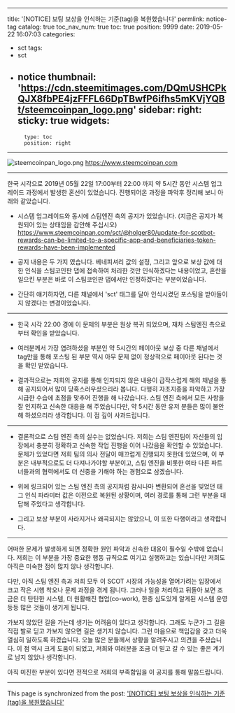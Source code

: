 
---
title: '[NOTICE] 보팅 보상을 인식하는 기준(tag)을 복원했습니다'
permlink: notice-tag
catalog: true
toc_nav_num: true
toc: true
position: 9999
date: 2019-05-22 16:07:03
categories:
- sct
tags:
- sct
- notice
thumbnail: 'https://cdn.steemitimages.com/DQmUSHCPkQJX8fbPE4jzFFFL66DpTBwfP6ifhs5mKVjYQBt/steemcoinpan_logo.png'
sidebar:
    right:
        sticky: true
widgets:
    -
        type: toc
        position: right
---


![steemcoinpan_logo.png](https://cdn.steemitimages.com/DQmUSHCPkQJX8fbPE4jzFFFL66DpTBwfP6ifhs5mKVjYQBt/steemcoinpan_logo.png)
https://www.steemcoinpan.com

---

한국 시각으로 2019년 05월 22일 17:00부터 22:00 까지 약 5시간 동안 시스템 업그레이드 과정에서 발생한  혼선이 있었습니다. 진행되어온 과정을 파악후 정리해 보니 아래와 같았습니다.

* 시스템 업그레이드와 동시에 스팀엔진 측의 공지가 있었습니다. (지금은 공지가 복원되어 있는 상태임을 감안해 주십시오) https://www.steemcoinpan.com/sct/@holger80/update-for-scotbot-rewards-can-be-limited-to-a-specific-app-and-beneficiaries-token-rewards-have-been-implemented 

* 공지 내용은 두 가지 였습니다. 베네피셔리 값의 설정, 그리고 앞으로 보상 값에 대한 인식을 스팀코인판 댑에 접속하여 처리한 것만 인식하겠다는 내용이었고, 혼란을 일으킨 부분은 바로 이 스팀코인판 댑에서만 인정하겠다는 부분이었습니다.

* 간단히 얘기하자면, 다른 채널에서 'sct' 태그를 달아 인식시켰던 포스팅을 받아들이지 않겠다는 변경이었습니다.

---

* 한국 시각 22:00 경에 이 문제의 부분은 원상 복귀 되었으며, 재차 스팀엔진 측으로 부터 확인을 받았습니다.

* 여러분께서 가장 염려하셨을 부분인 약 5시간의 페이아웃 보상 중 다른 채널에서 tag만을 통해 포스팅 된 부분 역시 아무 문제 없이 정상적으로 페이아웃 된다는 것을 확인 받았습니다.

* 결과적으로는 저희의 공지를 통해 인지되지 않은 내용이 급작스럽게 해외 채널을 통해 공지되어서 많이 당혹스러우셨으리라 봅니다. 다행히 자초지종을 파악하고 가장 시급한 수습에 초점을 맞추어 진행을 해 나갔습니다. 스팀 엔진 측에서 모든 사항을 잘 인지하고 신속한 대응을 해 주었습니다만, 약 5시간 동안 유저 분들은 많이 불안해 하셨으리라 생각합니다. 이 점 깊이 사과드립니다.

---

* 결론적으로 스팀 엔진 측의 실수는 없었습니다. 저희는 스팀 엔진팀이 자신들의 입장에서 충분히 정확하고 신속한 작업 진행을 이어 나갔음을  확인할 수 있었습니다. 문제가 있었다면 저희 팀의 의사 전달이 매끄럽게 진행되지 못한데 있었으며, 이 부분은 내부적으로도 더 다져나가야할 부분이고, 스팀 엔진을 비롯한 여타 다른 파트너들과의 협력에서도 더 신중을 기해야 하는 경험으로 삼겠습니다.

* 위에 링크되어 있는 스팀 엔진 측의 공지처럼 잠시나마 변환되어 혼선을 빚었던 태그 인식 파라미터 값은 이전으로 복원된 상황이며, 여러 경로를 통해 그런 부분을 대답해 주었다고 생각합니다.

* 그리고 보상 부분이 사라지거나 왜곡되지는 않았으니, 이 또한 다행이라고 생각합니다.

---

어떠한 문제가 발생하게 되면 정확한 원인 파악과 신속한 대응이 필수일 수밖에 없습니다. 저희는 이 부분을 가장 중요한 행동 규칙으로 여기고 실행하고는 있습니다만 저희도 아직은 미숙한 점이 많지 않나 생각합니다.

다만, 아직 스팀 엔진 측과 저희 모두 이 SCOT 시장의 가능성을 열어가려는 입장에서 크고 작은 시행 착오나 문제 과정을 겪게 됩니다. 그러나 일을 처리하고 뒤돌아 보면 조금은 더 탄탄한 시스템, 더 원활해진 협업(co-work), 한층 심도있게 알게된 시스템 운영 등등 많은 것들이 생기게 됩니다.

가보지 않았던 길을 가는데 생기는 어려움이 있다고 생각합니다. 그래도 누군가 그 길을 직접 발로 딛고 가보지 않으면 길은 생기지 않습니다. 그런 마음으로 책임감을 갖고 더욱 열심히 일하도록 하겠습니다. 오늘 많은 분들께서 상황을 알려주시고 의견을 주셨습니다. 이 점 역시 크게 도움이 되었고, 저희와 여러분을 조금 더 믿고 갈 수 있는 좋은 계기로 남지 않았나 생각합니다. 

아직 미진한 부분이 있다면 전적으로 저희의 부족함임을 이 공지를 통해 말씀드립니다.

- - -

This page is synchronized from the post: ['[NOTICE] 보팅 보상을 인식하는 기준(tag)을 복원했습니다'](https://steemit.com/@sct/notice-tag)
